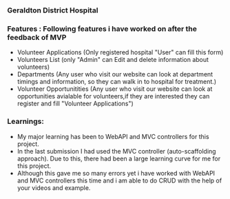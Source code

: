### Geraldton District Hospital

### Features : Following features i have worked on after the feedback of MVP
- Volunteer Applications (Only registered hospital "User" can fill this form)
- Volunteers List (only "Admin" can Edit and delete information about volunteers)
- Departments (Any user who visit our website can look at department timings and information, so they can walk in to hospital for treatment.)
- Volunteer Opportunitities  (Any user who visit our website can look at opportunities avialable for volunteers,if they are interested they can register and fill "Volunteer Applications")

### Learnings: 
- My major learning has been to WebAPI and MVC controllers for this project. 
- In the last submission I had used the MVC controller (auto-scaffolding approach). Due to this, there had been a large learning curve for me for this project.
- Although this gave me so many errors yet i have worked with WebAPI and MVC controllers this time and i am able to do CRUD with the help of your videos and example.
